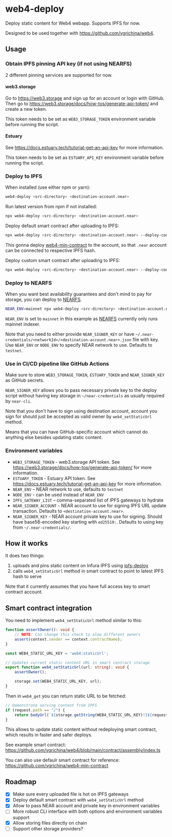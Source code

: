 # web4-deploy

Deploy static content for Web4 webapp. Supports IPFS for now.

Designed to be used together with https://github.com/vgrichina/web4.

## Usage

### Obtain IPFS pinning API key (if not using NEARFS)

2 different pinning services are supported for now.

#### web3.storage

Go to https://web3.storage and sign up for an account or login with GitHub.
Then go to https://web3.storage/docs/how-tos/generate-api-token/ and create a new token.

This token needs to be set as `WEB3_STORAGE_TOKEN` environment variable before running the script.

#### Estuary

See https://docs.estuary.tech/tutorial-get-an-api-key for more information.

This token needs to be set as `ESTUARY_API_KEY` environment variable before running the script.

### Deploy to IPFS

When installed (use either npm or yarn):

```sh
web4-deploy <src-directory> <destination-account.near>
```

Run latest version from npm if not installed:

```sh
npx web4-deploy <src-directory> <destination-account.near>
```

Deploy default smart contract after uploading to IPFS:

```sh
npx web4-deploy <src-directory> <destination-account.near> --deploy-contract
```

This gonna deploy [web4-min-contract](https://github.com/vgrichina/web4-min-contract) to the account, so that `.near` account can be connected to respective IPFS hash.

Deploy custom smart contract after uploading to IPFS:

```sh
npx web4-deploy <src-directory> <destination-account.near> --deploy-contract path/to/contract.wasm
```

### Deploy to NEARFS

When you want best availability guarantees and don't mind to pay for storage, you can deploy to [NEARFS](https://github.com/vgrichina/nearfs).

```sh
NEAR_ENV=mainnet npx web4-deploy <src-directory> <destination-account.near>  --nearfs
```

`NEAR_ENV` is set to `mainnet` in this example as [NEARFS](https://github.com/vgrichina/nearfs) currently only runs mainnet indexer.

Note that you need to either provide `NEAR_SIGNER_KEY` or have `~/.near-credentials/<networkId>/<destination-account.near>.json` file with key. Use `NEAR_ENV` or `NODE_ENV` to specify NEAR network to use. Defaults to `testnet`.

### Use in CI/CD pipeline like GitHub Actions

Make sure to store `WEB3_STORAGE_TOKEN`, `ESTUARY_TOKEN` and `NEAR_SIGNER_KEY` as GitHub secrets.

`NEAR_SIGNER_KEY` allows you to pass necessary private key to the deploy script without having key storage in `~/near-credentials` as usually required by `near-cli`.

Note that you don't have to sign using destination account, account you sign for should just be accepted as valid owner by `web4_setStaticUrl` method.

Means that you can have GitHub-specific account which cannot do anything else besides updating static content.

### Environment variables

- `WEB3_STORAGE_TOKEN` - web3.storage API token. See https://web3.storage/docs/how-tos/generate-api-token/ for more information.
- `ESTUARY_TOKEN` - Estuary API token. See https://docs.estuary.tech/tutorial-get-an-api-key for more information.
- `NEAR_ENV` – NEAR network to use, defaults to `testnet`
- `NODE_ENV` - can be used instead of `NEAR_ENV`
- `IPFS_GATEWAY_LIST` – comma-separated list of IPFS gateways to hydrate
- `NEAR_SIGNER_ACCOUNT` - NEAR account to use for signing IPFS URL update transaction. Defaults to `<destination-account.near>`.
- `NEAR_SIGNER_KEY` - NEAR account private key to use for signing. Should have base58-encoded key starting with `ed25519:`. Defaults to using key from `~/.near-credentials/`.

## How it works

It does two things:
1) uploads and pins static content on Infura IPFS using [ipfs-deploy](https://github.com/ipfs-shipyard/ipfs-deploy)
2) calls `web4_setStaticUrl` method in smart contract to point to latest IPFS hash to serve

Note that it currently assumes that you have full access key to smart contract account.

## Smart contract integration

You need to implement `web4_setStaticUrl` method similar to this:

```ts
function assertOwner(): void {
    // NOTE: Can change this check to alow different owners
    assert(context.sender == context.contractName);
}

const WEB4_STATIC_URL_KEY = 'web4:staticUrl';

// Updates current static content URL in smart contract storage
export function web4_setStaticUrl(url: string): void {
    assertOwner();

    storage.set(WEB4_STATIC_URL_KEY, url);
}
```

Then in `web4_get` you can return static URL to be fetched:

```ts
// Demonstrate serving content from IPFS
if (request.path == "/") {
    return bodyUrl(`${storage.getString(WEB4_STATIC_URL_KEY)!}${request.path}`);
}

```

This allows to update static content without redeploying smart contract, which results in faster and safer deploys.

See example smart contract: https://github.com/vgrichina/web4/blob/main/contract/assembly/index.ts

You can also use defaulr smart contract for reference: https://github.com/vgrichina/web4-min-contract

## Roadmap

- [x] Make sure every uploaded file is hot on IPFS gateways
- [x] Deploy default smart contract with `web4_setStaticUrl` method
- [x] Allow to pass NEAR account and private key in environment variables
- [ ] More robust CLI interface with both options and environment variables support
- [x] Allow storing files directly on chain
- [ ] Support other storage providers?
